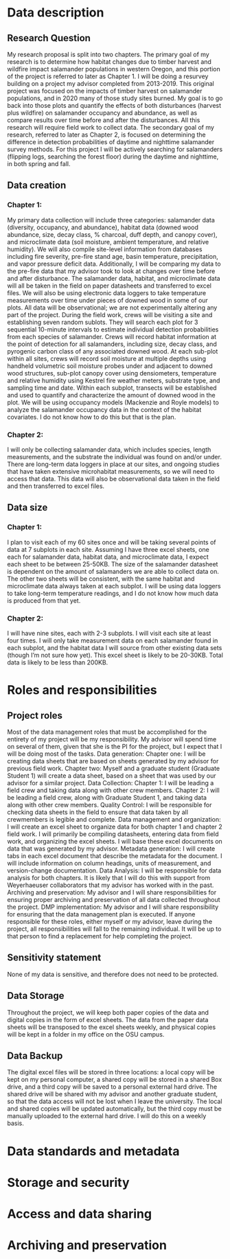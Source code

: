 # Data description

## Research Question
My research proposal is split into two chapters. The primary goal of my research is to determine how habitat changes due to timber harvest and wildfire impact salamander populations in western Oregon, and this portion of the project is referred to later as Chapter 1. I will be doing a resurvey building on a project my advisor completed from 2013-2019. This original project was focused on the impacts of timber harvest on salamander populations, and in 2020 many of those study sites burned. My goal is to go back into those plots and quantify the effects of both disturbances (harvest plus wildfire) on salamander occupancy and abundance, as well as compare results over time before and after the disturbances. All this research will require field work to collect data.
The secondary goal of my research, referred to later as Chapter 2, is focused on determining the difference in detection probabilities of daytime and nighttime salamander survey methods. For this project I will be actively searching for salamanders (flipping logs, searching the forest floor) during the daytime and nighttime, in both spring and fall.

## Data creation
### Chapter 1: 
My primary data collection will include three categories: salamander data (diversity, occupancy, and abundance), habitat data (downed wood abundance, size, decay class, % charcoal, duff depth, and canopy cover), and microclimate data (soil moisture, ambient temperature, and relative humidity). We will also compile site-level information from databases including fire severity, pre-fire stand age, basin temperature, precipitation, and vapor pressure deficit data. Additionally, I will be comparing my data to the pre-fire data that my advisor took to look at changes over time before and after disturbance. 
The salamander data, habitat, and microclimate data will all be taken in the field on paper datasheets and transferred to excel files. We will also be using electronic data loggers to take temperature measurements over time under pieces of downed wood in some of our plots. All data will be observational; we are not experimentally altering any part of the project. During the field work, crews will be visiting a site and establishing seven random sublots. They will search each plot for 3 sequential 10-minute intervals to estimate individual detection probabilities from each species of salamander. Crews will record habitat information at the point of detection for all salamanders, including size, decay class, and pyrogenic carbon class of any associated downed wood. At each sub-plot within all sites, crews will record soil moisture at multiple depths using handheld volumetric soil moisture probes under and adjacent to downed wood structures, sub-plot canopy cover using densiometers, temperature and relative humidity using Kestrel fire weather meters, substrate type, and sampling time and date. Within each subplot, transects will be established and used to quantify and characterize the amount of downed wood in the plot.
We will be using occupancy models (Mackenzie and Royle models) to analyze the salamander occupancy data in the context of the habitat covariates. I do not know how to do this but that is the plan.

### Chapter 2: 
I will only be collecting salamander data, which includes species, length measurements, and the substrate the individual was found on and/or under. There are long-term data loggers in place at our sites, and ongoing studies that have taken extensive microhabitat measurements, so we will need to access that data. This data will also be observational data taken in the field and then transferred to excel files.

## Data size 
### Chapter 1: 
I plan to visit each of my 60 sites once and will be taking several points of data at 7 subplots in each site. Assuming I have three excel sheets, one each for salamander data, habitat data, and microclimate data, I expect each sheet to be between 25-50KB. The size of the salamander datasheet is dependent on the amount of salamanders we are able to collect data on. The other two sheets will be consistent, with the same habitat and microclimate data always taken at each subplot. I will be using data loggers to take long-term temperature readings, and I do not know how much data is produced from that yet. 

### Chapter 2: 
I will have nine sites, each with 2-3 subplots. I will visit each site at least four times. I will only take measurement data on each salamander found in each subplot, and the habitat data I will source from other existing data sets (though I’m not sure how yet). This excel sheet is likely to be 20-30KB.
Total data is likely to be less than 200KB.


# Roles and responsibilities

## Project roles
Most of the data management roles that must be accomplished for the entirety of my project will be my responsibility. My advisor will spend time on several of them, given that she is the PI for the project, but I expect that I will be doing most of the tasks. 
Data generation: Chapter one: I will be creating data sheets that are based on sheets generated by my advisor for previous field work. Chapter two: Myself and a graduate student (Graduate Student 1) will create a data sheet, based on a sheet that was used by our advisor for a similar project.
Data Collection: Chapter 1: I will be leading a field crew and taking data along with other crew members. Chapter 2: I will be leading a field crew, along with Graduate Student 1, and taking data along with other crew members.
Quality Control: I will be responsible for checking data sheets in the field to ensure that data taken by all crewmembers is legible and complete.
Data management and organization: I will create an excel sheet to organize data for both chapter 1 and chapter 2 field work. I will primarily be compiling datasheets, entering data from field work, and organizing the excel sheets. I will base these excel documents on data that was generated by my advisor.
Metadata generation: I will create tabs in each excel document that describe the metadata for the document. I will include information on column headings, units of measurement, and version-change documentation.
Data Analysis: I will be responsible for data analysis for both chapters. It is likely that I will do this with support from Weyerhaeuser collaborators that my advisor has worked with in the past.
Archiving and preservation: My advisor and I will share responsibilities for ensuring proper archiving and preservation of all data collected throughout the project.
DMP implementation: My advisor and I will share responsibility for ensuring that the data management plan is executed.
If anyone responsible for these roles, either myself or my advisor, leave during the project, all responsibilities will fall to the remaining individual. It will be up to that person to find a replacement for help completing the project.

## Sensitivity statement
None of my data is sensitive, and therefore does not need to be protected.


## Data Storage
Throughout the project, we will keep both paper copies of the data and digital copies in the form of excel sheets. The data from the paper data sheets will be transposed to the excel sheets weekly, and physical copies will be kept in a folder in my office on the OSU campus. 

## Data Backup
The digital excel files will be stored in three locations: a local copy will be kept on my personal computer, a shared copy will be stored in a shared Box drive, and a third copy will be saved to a personal external hard drive. The shared drive will be shared with my advisor and another graduate student, so that the data access will not be lost when I leave the university. The local and shared copies will be updated automatically, but the third copy must be manually uploaded to the external hard drive. I will do this on a weekly basis.


# Data standards and metadata

# Storage and security

# Access and data sharing

# Archiving and preservation
